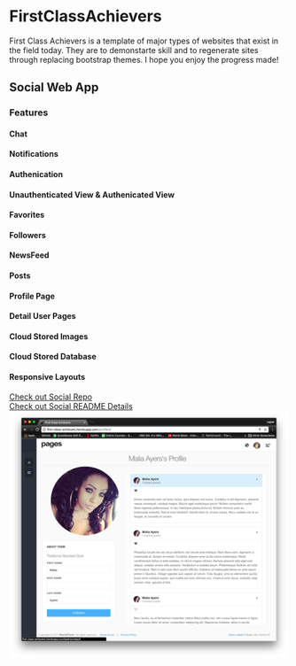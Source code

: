 # FirstClassAchievers

First Class Achievers is a template of major types of websites that exist in the field today. They are to demonstarte skill and to regenerate sites through replacing bootstrap themes. I hope you enjoy the progress made!

## Social Web App

### Features
#### Chat
#### Notifications
#### Authenication
#### Unauthenticated View & Authenicated View
#### Favorites
#### Followers
#### NewsFeed
#### Posts
#### Profile Page
#### Detail User Pages
#### Cloud Stored Images
#### Cloud Stored Database
#### Responsive Layouts

[Check out Social Repo](https://github.com/laynefaler/FirstClassAchievers-Social) <br>
[Check out Social README Details](https://github.com/laynefaler/FirstClassAchievers-Social/blob/master/README.md) <br>
![alt-tag](./github/detailed.png) <br>

